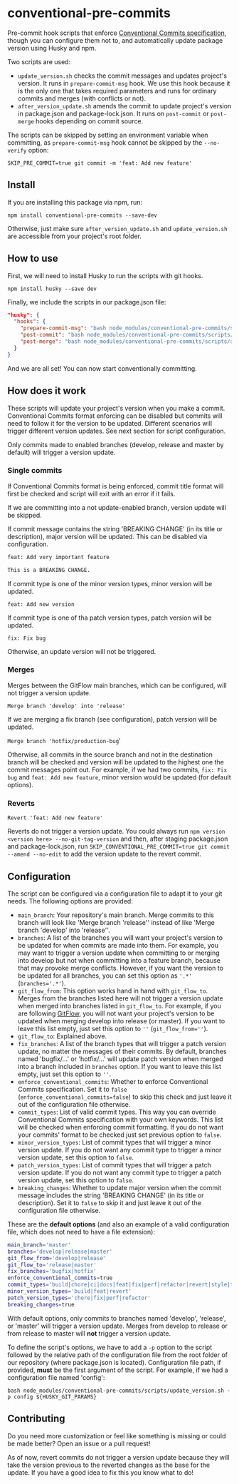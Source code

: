 # conventional-pre-commits

Pre-commit hook scripts that enforce [Conventional Commits specification](https://www.conventionalcommits.org/en/v1.0.0/), though you can configure them not to, and automatically update package version using Husky and npm.

Two scripts are used:

- `update_version.sh` checks the commit messages and updates project's version. It runs in `prepare-commit-msg` hook. We use this hook because it is the only one that takes required parameters and runs for ordinary commits and merges (with conflicts or not).
- `after_version_update.sh` amends the commit to update project's version in package.json and package-lock.json. It runs on `post-commit` or `post-merge` hooks depending on commit source.

The scripts can be skipped by setting an environment variable when committing, as `prepare-commit-msg` hook cannot be skipped by the `--no-verify` option:

`SKIP_PRE_COMMIT=true git commit -m 'feat: Add new feature'`

## Install

If you are installing this package via npm, run:

`npm install conventional-pre-commits --save-dev`

Otherwise, just make sure `after_version_update.sh` and `update_version.sh` are accessible from your project's root folder.

## How to use

First, we will need to install Husky to run the scripts with git hooks.

`npm install husky --save dev`

Finally, we include the scripts in our package.json file:

``` json
"husky": {
  "hooks": {
    "prepare-commit-msg": "bash node_modules/conventional-pre-commits/scripts/update_version.sh ${HUSKY_GIT_PARAMS}",
    "post-commit": "bash node_modules/conventional-pre-commits/scripts/after_version_update.sh",
    "post-merge": "bash node_modules/conventional-pre-commits/scripts/after_version_update.sh"
  }
}
```

And we are all set! You can now start conventionally committing.

## How does it work

These scripts will update your project's version when you make a commit. Conventional Commits format enforcing can be disabled but commits will need to follow it for the version to be updated. Different scenarios will trigger different version updates. See next section for script configuration.

Only commits made to enabled branches (develop, release and master by default) will trigger a version update.

### Single commits

If Conventional Commits format is being enforced, commit title format will first be checked and script will exit with an error if it fails.

If we are committing into a not update-enabled branch, version update will be skipped.

If commit message contains the string 'BREAKING CHANGE' (in its title or description), major version will be updated. This can be disabled via configuration.

``` txt
feat: Add very important feature

This is a BREAKING CHANGE.
```

If commit type is one of the minor version types, minor version will be updated.

`feat: Add new version`

If commit type is one of tha patch version types, patch version will be updated.

`fix: Fix bug`

Otherwise, an update version will not be triggered.

### Merges

Merges between the GitFlow main branches, which can be configured, will not trigger a version update.

`Merge branch 'develop' into 'release'`

If we are merging a fix branch (see configuration), patch version will be updated.

`Merge branch 'hotfix/production-bug`'

Otherwise, all commits in the source branch and not in the destination branch will be checked and version will be updated to the highest one the commit messages point out. For example, if we had two commits, `fix: Fix bug` and `feat: Add new feature`, minor version would be updated (for default options).

### Reverts

`Revert 'feat: Add new feature'`

Reverts do not trigger a version update. You could always run `npm version <version here> --no-git-tag-version` and then, after staging package.json and package-lock.json, run `SKIP_CONVENTIONAL_PRE_COMMIT=true git commit --amend --no-edit` to add the version update to the revert commit.

## Configuration

The script can be configured via a configuration file to adapt it to your git needs. The following options are provided:

- `main_branch`: Your repository's main branch. Merge commits to this branch will look like 'Merge branch 'release'' instead of like 'Merge branch 'develop' into 'release''.
- `branches`: A list of the branches you will want your project's version to be updated for when commits are made into them. For example, you may want to trigger a version update when committing to or merging into develop but not when committing into a feature branch, because that may provoke merge conflicts. However, if you want the version to be updated for all branches, you can set this option as `'.*'` (`branches='.*'`).
- `git_flow_from`: This option works hand in hand with `git_flow_to`. Merges from the branches listed here will not trigger a version update when merged into branches listed in `git_flow_to`. For example, if you are following [GitFlow](https://www.atlassian.com/git/tutorials/comparing-workflows/gitflow-workflow), you will not want your project's version to be updated when merging develop into release (or master). If you want to leave this list empty, just set this option to `''` (`git_flow_from=''`).
- `git_flow_to`: Explained above.
- `fix_branches`: A list of the branch types that will trigger a patch version update, no matter the messages of their commits. By default, branches named 'bugfix/...' or 'hotfix/...' will update patch version when merged into a branch included in `branches` option. If you want to leave this list empty, just set this option to `''`.
- `enforce_conventional_commits`: Whether to enforce Conventional Commits specification. Set it to `false` (`enforce_conventional_commits=false`) to skip this check and just leave it out of the configuration file otherwise.
- `commit_types`: List of valid commit types. This way you can override Conventional Commits specification with your own keywords. This list will be checked when enforcing commit formatting. If you do not want your commits' format to be checked just set previous option to `false`.
- `minor_version_types`: List of commit types that will trigger a minor version update. If you do not want any commit type to trigger a minor version update, set this option to `false`.
- `patch_version_types`: List of commit types that will trigger a patch version update. If you do not want any commit type to trigger a patch version update, set this option to `false`.
- `breaking_changes`: Whether to update major version when the commit message includes the string 'BREAKING CHANGE' (in its title or description). Set it to `false` to skip it and just leave it out of the configuration file otherwise.

These are the **default options** (and also an example of a valid configuration file, which does not need to have a file extension):

``` bash
main_branch='master'
branches='develop|release|master'
git_flow_from='develop|release'
git_flow_to='release|master'
fix_branches='bugfix|hotfix'
enforce_conventional_commits=true
commit_types='build|chore|ci|docs|feat|fix|perf|refactor|revert|style|test'
minor_version_types='build|feat|revert'
patch_version_types='chore|fix|perf|refactor'
breaking_changes=true
```

With default options, only commits to branches named 'develop', 'release', or 'master' will trigger a version update. Merges from develop to release or from release to master will **not** trigger a version update.

To define the script's options, we have to add a `-p` option to the script followed by the relative path of the configuration file from the root folder of our repository (where package.json is located). Configuration file path, if provided, **must** be the first argument of the script. For example, if we had a configuration file named 'config':

`bash node_modules/conventional-pre-commits/scripts/update_version.sh -p config ${HUSKY_GIT_PARAMS}`

## Contributing

Do you need more customization or feel like something is missing or could be made better? Open an issue or a pull request!

As of now, revert commits do not trigger a version update because they will take the version previous to the reverted changes as the base for the update. If you have a good idea to fix this you know what to do!
